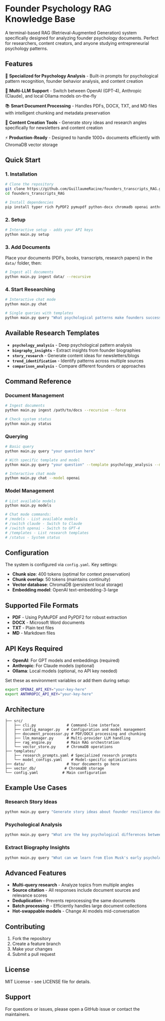 # Founder Psychology RAG Knowledge Base

A terminal-based RAG (Retrieval-Augmented Generation) system specifically designed for analyzing founder psychology documents. Perfect for researchers, content creators, and anyone studying entrepreneurial psychology patterns.

## Features

🧠 **Specialized for Psychology Analysis** - Built-in prompts for psychological pattern recognition, founder behavior analysis, and content creation

🔄 **Multi-LLM Support** - Switch between OpenAI (GPT-4), Anthropic (Claude), and local Ollama models on-the-fly

📚 **Smart Document Processing** - Handles PDFs, DOCX, TXT, and MD files with intelligent chunking and metadata preservation

🎯 **Content Creation Tools** - Generate story ideas and research angles specifically for newsletters and content creation

⚡ **Production-Ready** - Designed to handle 1000+ documents efficiently with ChromaDB vector storage

## Quick Start

### 1. Installation

```bash
# Clone the repository
git clone https://github.com/GuillaumeRacine/founders_transcripts_RAG.git
cd founders_transcripts_RAG

# Install dependencies
pip install typer rich PyPDF2 pymupdf python-docx chromadb openai anthropic pyyaml requests
```

### 2. Setup

```bash
# Interactive setup - adds your API keys
python main.py setup
```

### 3. Add Documents

Place your documents (PDFs, books, transcripts, research papers) in the `data/` folder, then:

```bash
# Ingest all documents
python main.py ingest data/ --recursive
```

### 4. Start Researching

```bash
# Interactive chat mode
python main.py chat

# Single queries with templates
python main.py query "What psychological patterns make founders successful?" --template psychology_analysis
```

## Available Research Templates

- **`psychology_analysis`** - Deep psychological pattern analysis
- **`biography_insights`** - Extract insights from founder biographies
- **`story_research`** - Generate content ideas for newsletters/blogs
- **`trend_identification`** - Identify patterns across multiple sources
- **`comparison_analysis`** - Compare different founders or approaches

## Command Reference

### Document Management
```bash
# Ingest documents
python main.py ingest /path/to/docs --recursive --force

# Check system status
python main.py status
```

### Querying
```bash
# Basic query
python main.py query "your question here"

# With specific template and model
python main.py query "your question" --template psychology_analysis --model anthropic

# Interactive chat mode
python main.py chat --model openai
```

### Model Management
```bash
# List available models
python main.py models

# Chat mode commands:
# /models - List available models
# /switch claude - Switch to Claude
# /switch openai - Switch to GPT-4
# /templates - List research templates
# /status - System status
```

## Configuration

The system is configured via `config.yaml`. Key settings:

- **Chunk size**: 400 tokens (optimal for context preservation)
- **Chunk overlap**: 50 tokens (maintains continuity)
- **Vector database**: ChromaDB (persistent local storage)
- **Embedding model**: OpenAI text-embedding-3-large

## Supported File Formats

- **PDF** - Using PyMuPDF and PyPDF2 for robust extraction
- **DOCX** - Microsoft Word documents
- **TXT** - Plain text files
- **MD** - Markdown files

## API Keys Required

- **OpenAI**: For GPT models and embeddings (required)
- **Anthropic**: For Claude models (optional)
- **Ollama**: Local models (optional, no API key needed)

Set these as environment variables or add them during setup:
```bash
export OPENAI_API_KEY="your-key-here"
export ANTHROPIC_API_KEY="your-key-here"
```

## Architecture

```
├── src/
│   ├── cli.py              # Command-line interface
│   ├── config_manager.py   # Configuration and model management
│   ├── document_processor.py # PDF/DOCX processing and chunking
│   ├── llm_manager.py      # Multi-provider LLM handling
│   ├── rag_engine.py       # Main RAG orchestration
│   └── vector_store.py     # ChromaDB operations
├── templates/
│   ├── research_prompts.yaml # Specialized research prompts
│   └── model_configs.yaml    # Model-specific optimizations
├── data/                   # Your documents go here
├── vector_db/             # ChromaDB storage
└── config.yaml           # Main configuration
```

## Example Use Cases

### Research Story Ideas
```bash
python main.py query "Generate story ideas about founder resilience during economic downturns" --template story_research
```

### Psychological Analysis
```bash
python main.py query "What are the key psychological differences between successful and failed founders?" --template psychology_analysis
```

### Extract Biography Insights
```bash
python main.py query "What can we learn from Elon Musk's early psychological development?" --template biography_insights
```

## Advanced Features

- **Multi-query research** - Analyze topics from multiple angles
- **Source citation** - All responses include document sources and relevance scores
- **Deduplication** - Prevents reprocessing the same documents
- **Batch processing** - Efficiently handles large document collections
- **Hot-swappable models** - Change AI models mid-conversation

## Contributing

1. Fork the repository
2. Create a feature branch
3. Make your changes
4. Submit a pull request

## License

MIT License - see LICENSE file for details.

## Support

For questions or issues, please open a GitHub issue or contact the maintainers.